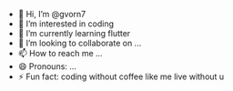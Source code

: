 - 👋 Hi, I’m @gvorn7
- 👀 I’m interested in coding
- 🌱 I’m currently learning flutter
- 💞️ I’m looking to collaborate on ...
- 📫 How to reach me ...
- 😄 Pronouns: ...
- ⚡ Fun fact: coding without coffee like me live without u

<!---
gvorn7/gvorn7 is a ✨ special ✨ repository because its `README.md` (this file) appears on your GitHub profile.
You can click the Preview link to take a look at your changes.
--->
